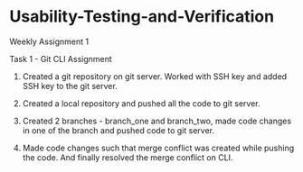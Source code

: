 # Usability-Testing-and-Verification

Weekly Assignment 1 

Task 1 - Git CLI Assignment


  1. Created a git repository on git server. Worked with SSH key and added SSH key to the git server.

  2. Created a local repository and pushed all the code to git server. 

  3. Created 2 branches - branch_one and branch_two, made code changes in one of the branch and pushed code to git server.

  4. Made code changes such that merge conflict was created while pushing the code. And finally resolved the merge conflict on CLI.
